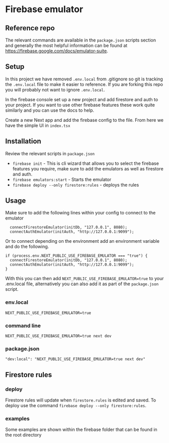# Firebase emulator

## Reference repo

The relevant commands are available in the `package.json` scripts section and generally the most helpful information can be found at https://firebase.google.com/docs/emulator-suite.

## Setup

In this project we have removed `.env.local` from .gitignore so git is tracking the `.env.local` file to make it easier to reference. If you are forking this repo you will probably not want to ignore `.env.local`.

In the firebase console set up a new project and add firestore and auth to your project. If you want to use other firebase features these work quite similarly and you can use the docs to help.

Create a new Next app and add the firebase config to the file. From here we have the simple UI in `index.tsx`

## Installation

Review the relevant scripts in `package.json`

- `firebase init` - This is cli wizard that allows you to select the firebase features you require, make sure to add the emulators as well as firestore and auth.
- `firebase emulators:start` - Starts the emulator
- `firebase deploy --only firestore:rules` - deploys the rules

## Usage

Make sure to add the following lines within your config to connect to the emulator

```
  connectFirestoreEmulator(initDb, "127.0.0.1", 8080);
  connectAuthEmulator(initAuth, "http://127.0.0.1:9099");
```

Or to connect depending on the environment add an environment variable and do the following.

```
if (process.env.NEXT_PUBLIC_USE_FIREBASE_EMULATOR === "true") {
  connectFirestoreEmulator(initDb, "127.0.0.1", 8080);
  connectAuthEmulator(initAuth, "http://127.0.0.1:9099");
}
```

With this you can then add `NEXT_PUBLIC_USE_FIREBASE_EMULATOR=true` to your .env.local file, alternatively you can also add it as part of the `package.json` script.

### env.local

```
NEXT_PUBLIC_USE_FIREBASE_EMULATOR=true
```

### command line

```
NEXT_PUBLIC_USE_FIREBASE_EMULATOR=true next dev
```

### package.json

```
"dev:local": "NEXT_PUBLIC_USE_FIREBASE_EMULATOR=true next dev"
```

## Firestore rules

### deploy

Firestore rules will update when `firestore.rules` is edited and saved. To deploy use the command `firebase deploy --only firestore:rules`.

### examples

Some examples are shown within the firebase folder that can be found in the root directory
